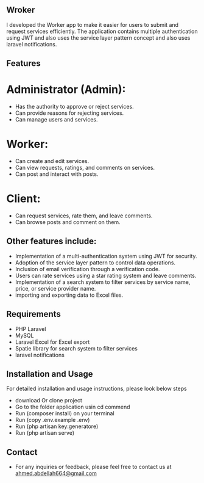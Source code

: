 ## Wroker

I developed the Worker app to make it easier for users to submit and request services efficiently.
The application contains multiple authentication using JWT and also uses the service layer pattern concept and also uses laravel notifications.

## Features
# Administrator (Admin): 
* Has the authority to approve or reject services.
* Can provide reasons for rejecting services.
* Can manage users and services.

# Worker:
* Can create and edit services.
* Can view requests, ratings, and comments on services.
* Can post and interact with posts.

# Client:
* Can request services, rate them, and leave comments.
* Can browse posts and comment on them.

## Other features include:
* Implementation of a multi-authentication system using JWT for security.
* Adoption of the service layer pattern to control data operations.
* Inclusion of email verification through a verification code.
* Users can rate services using a star rating system and leave comments.
* Implementation of a search system to filter services by service name, price, or service provider name.
* importing and exporting data to Excel files.

## Requirements

* PHP Laravel
* MySQL
* Laravel Excel for Excel export
* Spatie library  for search system to filter services
* laravel notifications

## Installation and Usage

For detailed installation and usage instructions, please look below steps
* download Or clone project
* Go to the folder application usin cd commend
* Run (composer install) on your terminal
* Run (copy .env.example .env)
* Run (php artisan key:generatore)
* Run (php artisan serve)
  
## Contact
- For any inquiries or feedback, please feel free to contact us at ahmed.abdellah664@gmail.com
